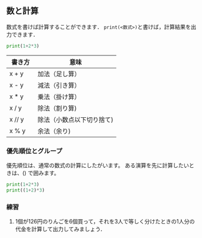 ## 数と計算

数式を書けば計算することができます．
`print(<数式>)`と書けば，計算結果を出力できます．

```python
print(1+2*3)
```

|書き方  |意味           |
|---------|--------------|
|x + y　  | 加法（足し算）  |
|x - y　  | 減法（引き算）  |
|x * y　  | 乗法（掛け算）  |
|x / y　  | 除法（割り算)   |
|x // y　 | 除法（小数点以下切り捨て) |
|x % y　  | 余法（余り)   |

### 優先順位とグループ

優先順位は、通常の数式の計算にしたがいます。
ある演算を先に計算したいときは、() で囲みます。

```python
print(1+2*3)
print((1+2)*3)
```
### 練習

1. 1個が126円のりんごを6個買って，それを3人で等しく分けたときの1人分の代金を計算して出力してみましょう．
